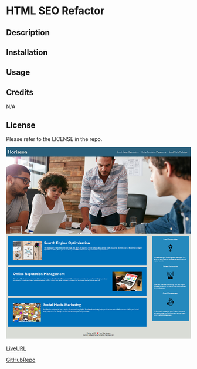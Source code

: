 # HTML SEO Refactor

## Description


## Installation


## Usage


## Credits
N/A

## License
Please refer to the LICENSE in the repo.

![alttext](assets/images/screenshot.png)

[LiveURL](https://zoniaramirez.github.io/html-seo-refactor/)

[GitHubRepo](https://github.com/zoniaramirez/html-seo-refactor)

